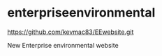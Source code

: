 # enterpriseenvironmental
https://github.com/kevmac83/EEwebsite.git

New Enterprise environmental website
